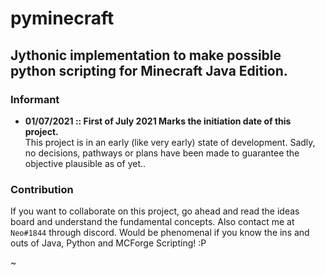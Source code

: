 # pyminecraft

## Jythonic implementation to make possible python scripting for Minecraft Java Edition.

### Informant

- **01/07/2021 :: First of July 2021 Marks the initiation date of this project.**
  <br>
  This project is in an early (like very early) state of development. Sadly, no decisions, pathways or plans have been made to guarantee the objective plausible as of yet..

### Contribution

If you want to collaborate on this project, go ahead and read the ideas board and understand the fundamental concepts. Also contact me at `Neo#1844` through discord. Would be phenomenal if you know the ins and outs of Java, Python and MCForge Scripting! :P

~
